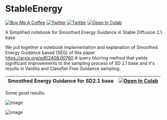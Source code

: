 # StableEnergy
<a href="https://www.buymeacoffee.com/outofai" target="_blank"><img src="https://img.shields.io/badge/-buy_me_a%C2%A0coffee-red?logo=buy-me-a-coffee" alt="Buy Me A Coffee"></a>
[![Twitter](https://img.shields.io/twitter/url/https/twitter.com/cloudposse.svg?style=social&label=Ashleigh%20Watson)](https://twitter.com/OutofAi) 
[![Twitter](https://img.shields.io/twitter/url/https/twitter.com/cloudposse.svg?style=social&label=Alex%20Nasa)](https://twitter.com/banterless_ai)
[![Open In Colab](https://colab.research.google.com/assets/colab-badge.svg)](https://colab.research.google.com/github/OutofAi/StableEnergy/blob/main/SD_2_1_Smoothed_Energy_Guidance.ipynb)

A Simplified notebook for Smoothed Energy Guidance in Stable Diffusion 2.1 base

We put together a notebook implementation and explanation of Smoothed Energy Guidance based (SEG) of this paper https://arxiv.org/pdf/2408.00760
A query blurring method that yields significant improvements to the sampling process of SD 2.1 base and it's results in Vanillia and Classfier Free Guidance sampling.

| **Smoothed Energy Guidance for SD2.1 base** | [![Open In Colab](https://colab.research.google.com/assets/colab-badge.svg)](https://colab.research.google.com/github/OutofAi/StableEnergy/blob/main/SD_2_1_Smoothed_Energy_Guidance.ipynb) |
|----------------------|----------------------|


Some good results:

![image](https://github.com/user-attachments/assets/3e9e80a2-a5d3-4291-9319-ca71e6554757)

![image](https://github.com/user-attachments/assets/c5a9602f-b09d-4f36-94a4-3fd70462688a)
